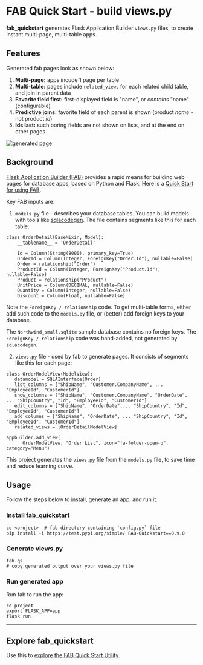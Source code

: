 # FAB Quick Start - build views.py
__fab_quickstart__ generates Flask Application Builder `views.py` files, to create instant multi-page, multi-table apps.

## Features
Generated fab pages look as shown below:
1. __Multi-page:__ apps incude 1 page per table
1. __Multi-table:__ pages include `related_views` for each related child table, and join in parent data
1. __Favorite field first:__ first-displayed field is "name", or _contains_ "name" (configurable)
1. __Predictive joins:__ favorite field of each parent is shown (product _name_ - not product _id_)
1. __Ids last:__ such boring fields are not shown on lists, and at the end on other pages

![generated page](https://drive.google.com/uc?export=view&id=1Q3cG-4rQ6Q6RdZppvkrQzCDhDYHnk-F6)


## Background
[Flask Application Builder (FAB)](https://github.com/dpgaspar/Flask-AppBuilder) provides a rapid means for building web pages for database apps, based on Python and Flask.  Here is a [Quick Start for using FAB](https://github.com/valhuber/fab-quickstart/wiki).

Key FAB inputs are:

1. `models.py` file - describes your database tables.  You can build models with tools like [sqlacodegen](https://www.google.com/url?q=https%3A%2F%2Fpypi.org%2Fproject%2Fsqlacodegen%2F&sa=D&sntz=1&usg=AFQjCNHZ3ERjfnSO8MA8V20gzLjfeBaIxw).  The file contains segments like this for each table:
```
class OrderDetail(BaseMixin, Model):
    __tablename__ = 'OrderDetail'

    Id = Column(String(8000), primary_key=True)
    OrderId = Column(Integer, ForeignKey("Order.Id"), nullable=False)
    Order = relationship("Order")
    ProductId = Column(Integer, ForeignKey("Product.Id"), nullable=False)
    Product = relationship("Product")
    UnitPrice = Column(DECIMAL, nullable=False)
    Quantity = Column(Integer, nullable=False)
    Discount = Column(Float, nullable=False)
```

Note the ```ForeignKey / relationship``` code.  To get multi-table forms, either
add such code to the ```models.py``` file, or (better) add foreign keys to your database.

The ```Northwind_small.sqlite``` sample database contains no foreign keys.
The ```ForeignKey / relationship``` code was hand-added,
not generated by ```sqlacodegen```.

2. `views.py` file - used by fab to generate pages.  It consists of segments like this for each page:
```
class OrderModelView(ModelView):
   datamodel = SQLAInterface(Order)
   list_columns = ["ShipName", "Customer.CompanyName", ... "EmployeeId", "CustomerId"]
   show_columns = ["ShipName", "Customer.CompanyName", "OrderDate", ... "ShipCountry", "Id", "EmployeeId", "CustomerId"]
   edit_columns = ["ShipName", "OrderDate",... "ShipCountry", "Id", "EmployeeId", "CustomerId"]
   add_columns = ["ShipName", "OrderDate", ... "ShipCountry", "Id", "EmployeeId", "CustomerId"]
   related_views = [OrderDetailModelView]

appbuilder.add_view(
      OrderModelView, "Order List", icon="fa-folder-open-o", category="Menu")
```

This project generates the `views.py` file from the `models.py` file, to save time and reduce learning curve.

## Usage
Follow the steps below to install, generate an app, and run it.

### Install fab_quickstart
```
cd <project>  # fab directory containing `config.py` file
pip install -i https://test.pypi.org/simple/ FAB-Quickstart==0.9.0
```

### Generate views.py
```
fab-qs
# copy generated output over your views.py file
```

### Run generated app
Run fab to run the app:
```
cd project
export FLASK_APP=app
flask run
```



***
## Explore fab_quickstart
Use this to [explore the FAB Quick Start Utility](https://github.com/valhuber/fab-quickstart/wiki/Explore-fab_quickstart).
